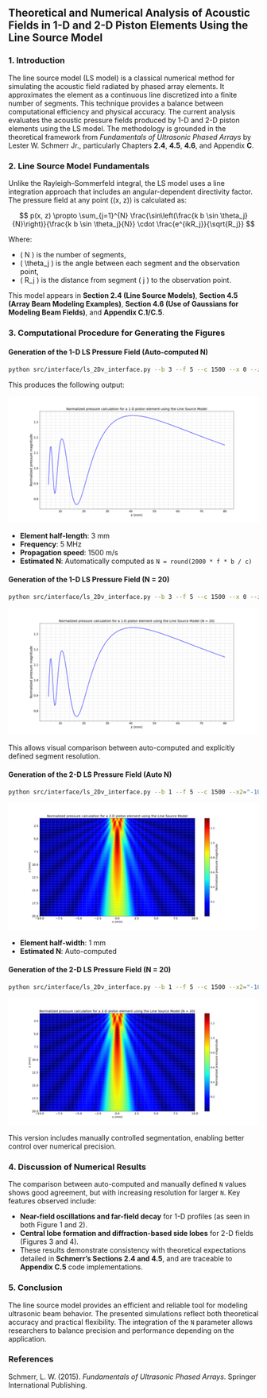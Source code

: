 ## **Theoretical and Numerical Analysis of Acoustic Fields in 1-D and 2-D Piston Elements Using the Line Source Model**

### 1. Introduction
The line source model (LS model) is a classical numerical method for simulating the acoustic field radiated by phased array elements. It approximates the element as a continuous line discretized into a finite number of segments. This technique provides a balance between computational efficiency and physical accuracy. The current analysis evaluates the acoustic pressure fields produced by 1-D and 2-D piston elements using the LS model. The methodology is grounded in the theoretical framework from *Fundamentals of Ultrasonic Phased Arrays* by Lester W. Schmerr Jr., particularly Chapters **2.4**, **4.5**, **4.6**, and Appendix **C**.

### 2. Line Source Model Fundamentals
Unlike the Rayleigh–Sommerfeld integral, the LS model uses a line integration approach that includes an angular-dependent directivity factor. The pressure field at any point \((x, z)\) is calculated as:

$$
p(x, z) \propto \sum_{j=1}^{N} \frac{\sin\left(\frac{k b \sin \theta_j}{N}\right)}{\frac{k b \sin \theta_j}{N}} \cdot \frac{e^{ikR_j}}{\sqrt{R_j}}
$$

Where:
- \( N \) is the number of segments,
- \( \theta_j \) is the angle between each segment and the observation point,
- \( R_j \) is the distance from segment \( j \) to the observation point.

This model appears in **Section 2.4 (Line Source Models)**, **Section 4.5 (Array Beam Modeling Examples)**, **Section 4.6 (Use of Gaussians for Modeling Beam Fields)**, and **Appendix C.1/C.5**.

### 3. Computational Procedure for Generating the Figures

#### **Generation of the 1-D LS Pressure Field (Auto-computed N)**

```sh
python src/interface/ls_2Dv_interface.py --b 3 --f 5 --c 1500 --x 0 --z="5,80,200" --plot-mode 1D
```

This produces the following output:

![Figure 1: Line Source Model – 1-D piston element (auto N)](../../examples/figures/Line-Source_Model_1-D_piston.png)

- **Element half-length**: 3 mm
- **Frequency**: 5 MHz
- **Propagation speed**: 1500 m/s
- **Estimated N**: Automatically computed as `N = round(2000 * f * b / c)`

#### **Generation of the 1-D LS Pressure Field (N = 20)**

```sh
python src/interface/ls_2Dv_interface.py --b 3 --f 5 --c 1500 --x 0 --z="5,80,200" --N 20 --plot-mode 1D
```

![Figure 2: Line Source Model – 1-D piston element with N = 20](../../examples/figures/Line-Source_Model_N20_1-D_piston.png)

This allows visual comparison between auto-computed and explicitly defined segment resolution.

#### **Generation of the 2-D LS Pressure Field (Auto N)**

```sh
python src/interface/ls_2Dv_interface.py --b 1 --f 5 --c 1500 --x2="-10,10,200" --z2="1,20,200" --plot-mode 2D
```

![Figure 3: Line Source Model – 2-D piston element (auto N)](../../examples/figures/Line-Source_Model_2-D_piston.png)

- **Element half-width**: 1 mm
- **Estimated N**: Auto-computed

#### **Generation of the 2-D LS Pressure Field (N = 20)**

```sh
python src/interface/ls_2Dv_interface.py --b 1 --f 5 --c 1500 --x2="-10,10,200" --z2="1,20,200" --N 20 --plot-mode 2D
```

![Figure 4: Line Source Model – 2-D piston element with N = 20](../../examples/figures/Line-Source_Model_N20_2-D_piston.png)

This version includes manually controlled segmentation, enabling better control over numerical precision.

### 4. Discussion of Numerical Results

The comparison between auto-computed and manually defined `N` values shows good agreement, but with increasing resolution for larger `N`. Key features observed include:

- **Near-field oscillations and far-field decay** for 1-D profiles (as seen in both Figure 1 and 2).
- **Central lobe formation and diffraction-based side lobes** for 2-D fields (Figures 3 and 4).
- These results demonstrate consistency with theoretical expectations detailed in **Schmerr’s Sections 2.4 and 4.5**, and are traceable to **Appendix C.5** code implementations.

### 5. Conclusion

The line source model provides an efficient and reliable tool for modeling ultrasonic beam behavior. The presented simulations reflect both theoretical accuracy and practical flexibility. The integration of the `N` parameter allows researchers to balance precision and performance depending on the application.

### References

Schmerr, L. W. (2015). *Fundamentals of Ultrasonic Phased Arrays*. Springer International Publishing.